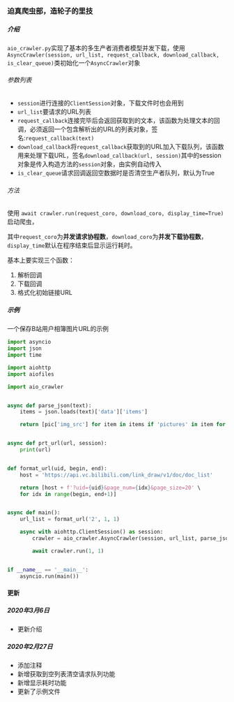 ### 迫真爬虫部，造轮子的里技

##### 介绍

`aio_crawler.py`实现了基本的多生产者消费者模型并发下载，使用`AsyncCrawler(session, url_list, request_callback, download_callback, is_clear_queue)`类初始化一个`AsyncCrawler`对象

###### 参数列表

* `session`进行连接的`ClientSession`对象，下载文件时也会用到
* `url_list`要请求的URL列表
* `request_callback`连接完毕后会返回获取到的文本，该函数为处理文本的回调，必须返回一个包含解析出的URL的列表对象，签名:`request_callback(text)`
* `download_callback`将`request_callback`获取到的URL加入下载队列，该函数用来处理下载URL，签名`download_callback(url, session)`其中的session对象是传入构造方法的`session`对象，由实例自动传入
* `is_clear_queue`请求回调返回空数据时是否清空生产者队列，默认为True

###### 方法

使用 `await crawler.run(request_coro, download_coro, display_time=True)`启动爬虫，

其中`request_coro`为**并发请求协程数**，`download_coro`为**并发下载协程数**，`display_time`默认在程序结束后显示运行耗时。

基本上要实现三个函数：

1. 解析回调
2. 下载回调
3. 格式化初始链接URL

##### 示例

一个保存B站用户相簿图片URL的示例

```python
import asyncio
import json
import time

import aiohttp
import aiofiles

import aio_crawler


async def parse_json(text):
    items = json.loads(text)['data']['items']

    return [pic['img_src'] for item in items if 'pictures' in item for pic in item['pictures']]


async def prt_url(url, session):
    print(url)


def format_url(uid, begin, end):
    host = 'https://api.vc.bilibili.com/link_draw/v1/doc/doc_list'

    return [host + f'?uid={uid}&page_num={idx}&page_size=20' \
    for idx in range(begin, end+1)]


async def main():
    url_list = format_url('2', 1, 1)

    async with aiohttp.ClientSession() as session:
        crawler = aio_crawler.AsyncCrawler(session, url_list, parse_json, prt_url)

        await crawler.run(1, 1)


if __name__ == '__main__':
    asyncio.run(main())
```

#### 更新

##### 2020年3月6日
* 更新介绍


##### 2020年2月27日

* 添加注释
* 新增获取到空列表清空请求队列功能
* 新增显示耗时功能
* 更新了示例文件